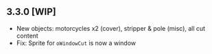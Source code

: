## 3.3.0 [WIP]

- New objects: motorcycles x2 (cover), stripper & pole (misc), all cut content
- Fix: Sprite for `oWindowCut` is now a window
